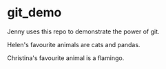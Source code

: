# git_demo

Jenny uses this repo to demonstrate the power of git. 

Helen's favourite animals are cats and pandas.

Christina's favourite animal is a flamingo. 
